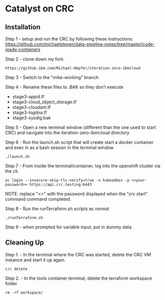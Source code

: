 # Catalyst on CRC

## Installation
Step 1 - setup and run the CRC by following these instructions: 
https://github.com/michaelsteven/data-pipeline-notes/tree/master/code-ready-containers

Step 2 - clone down my fork.
```
https://github.ibm.com/Michael-Hepfer/iteration-zero-ibmcloud
```

Step 3 - Switch to the "mike-working" branch

Step 4 - Rename these files to .BAK so they don’t execute
- stage3-appid.tf
- stage3-cloud_object_storage.tf
- stage3-cloudant.tf
- stage3-logdna.tf
- stage3-sysdig.bak

Step 5 - Open a new terminal window (different than the one used to start CRC) and navigate into the iteration-zero-ibmcloud directory

Step 6 - Run the launch.sh script that will create start a docker container and exec in as a bash session in the terminal window
```
./launch.sh
```

Step 7 - From inside the terminal/container, log into the openshift cluster via the cli.
```
oc login --insecure-skip-tls-verify=true -u kubeadmin -p <<your-password>> https://api.crc.testing:6443
```
NOTE: replace "<<your-password>>" with the password displayed when the "crc start" command command completed.

Step 8 - Run the runTerraform.sh scripts as normal
```
./runTerraform.sh
```

Step 9 - when prompted for variable input, put in dummy data

## Cleaning Up
Step 1. - In the terminal where the CRC was started, delete the CRC VM instance and start it up again
```
crc delete
```

Step 2. - In the tools container terminal, delete the terraform workspace folder
```
rm -rf workspace/
```
    

